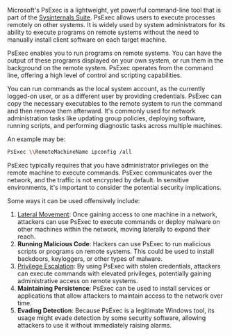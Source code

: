 Microsoft's PsExec is a lightweight, yet powerful command-line tool that is part of the [Sysinternals Suite](). PsExec allows users to execute processes remotely on other systems. It is widely used by system administrators for its ability to execute programs on remote systems without the need to manually install client software on each target machine.

PsExec enables you to run programs on remote systems. You can have the output of these programs displayed on your own system, or run them in the background on the remote system. PsExec operates from the command line, offering a high level of control and scripting capabilities.

You can run commands as the local system account, as the currently logged-on user, or as a different user by providing credentials. PsExec can copy the necessary executables to the remote system to run the command and then remove them afterward. It's commonly used for network administration tasks like updating group policies, deploying software, running scripts, and performing diagnostic tasks across multiple machines.

An example may be:

```bash
PsExec \\RemoteMachineName ipconfig /all
```

PsExec typically requires that you have administrator privileges on the remote machine to execute commands. PsExec communicates over the network, and the traffic is not encrypted by default. In sensitive environments, it's important to consider the potential security implications.

Some ways it can be used offensively include:

1. [Lateral Movement](): Once gaining access to one machine in a network, attackers can use PsExec to execute commands or deploy malware on other machines within the network, moving laterally to expand their reach.
2. **Running Malicious Code**: Hackers can use PsExec to run malicious scripts or programs on remote systems. This could be used to install backdoors, keyloggers, or other types of malware.
3. [Privilege Escalation](): By using PsExec with stolen credentials, attackers can execute commands with elevated privileges, potentially gaining administrative access on remote systems.
4. **Maintaining Persistence**: PsExec can be used to install services or applications that allow attackers to maintain access to the network over time.
5. **Evading Detection**: Because PsExec is a legitimate Windows tool, its usage might evade detection by some security software, allowing attackers to use it without immediately raising alarms.

